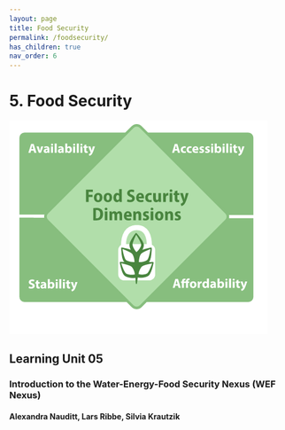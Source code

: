 ```yaml
---
layout: page
title: Food Security
permalink: /foodsecurity/
has_children: true
nav_order: 6
---
```

# **5. Food Security**

![Water Security Banner](/assets/foodsecurity-banner.png)

## Learning Unit 05
### Introduction to the Water-Energy-Food Security Nexus (WEF Nexus)
#### Alexandra Nauditt, Lars Ribbe, Silvia Krautzik
<br/> <br/>